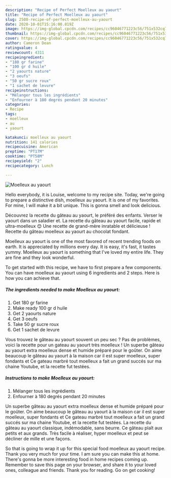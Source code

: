 ```yaml
---
description: "Recipe of Perfect Moelleux au yaourt"
title: "Recipe of Perfect Moelleux au yaourt"
slug: 2508-recipe-of-perfect-moelleux-au-yaourt
date: 2020-10-01T15:16:00.819Z
image: https://img-global.cpcdn.com/recipes/cc96046771223c56/751x532cq70/moelleux-au-yaourt-photo-principale-de-la-recette.jpg
thumbnail: https://img-global.cpcdn.com/recipes/cc96046771223c56/751x532cq70/moelleux-au-yaourt-photo-principale-de-la-recette.jpg
cover: https://img-global.cpcdn.com/recipes/cc96046771223c56/751x532cq70/moelleux-au-yaourt-photo-principale-de-la-recette.jpg
author: Cameron Dean
ratingvalue: 4
reviewcount: 4311
recipeingredient:
- "180 gr farine"
- "100 gr d huile"
- "2 yaourts nature"
- "3 oeufs"
- "50 gr sucre roux"
- "1 sachet de levure"
recipeinstructions:
- "Mélanger tous les ingrédients"
- "Enfourner à 180 degrés pendant 20 minutes"
categories:
- Recipe
tags:
- moelleux
- au
- yaourt

katakunci: moelleux au yaourt 
nutrition: 141 calories
recipecuisine: American
preptime: "PT17M"
cooktime: "PT58M"
recipeyield: "2"
recipecategory: Lunch

---
```



![Moelleux au yaourt](https://img-global.cpcdn.com/recipes/cc96046771223c56/751x532cq70/moelleux-au-yaourt-photo-principale-de-la-recette.jpg)

Hello everybody, it is Louise, welcome to my recipe site. Today, we're going to prepare a distinctive dish, moelleux au yaourt. It is one of my favorites. For mine, I will make it a bit unique. This is gonna smell and look delicious.

Découvrez la recette du gâteau au yaourt, le préféré des enfants. Verser le yaourt dans un saladier et. La recette du gâteau au yaourt facile, rapide et ultra-moelleux 😊 Une recette de grand-mère inratable et délicieuse ! Recette du gâteau moelleux au yaourt au chocolat fondant.

Moelleux au yaourt is one of the most favored of recent trending foods on earth. It is appreciated by millions every day. It is easy, it's fast, it tastes yummy. Moelleux au yaourt is something that I've loved my entire life. They are fine and they look wonderful.


To get started with this recipe, we have to first prepare a few components. You can have moelleux au yaourt using 6 ingredients and 2 steps. Here is how you can achieve that.

<!--inarticleads1-->

##### The ingredients needed to make Moelleux au yaourt:

1. Get 180 gr farine
1. Make ready 100 gr d huile
1. Get 2 yaourts nature
1. Get 3 oeufs
1. Take 50 gr sucre roux
1. Get 1 sachet de levure


Vous trouvez le gâteau au yaourt souvent un peu sec ? Pas de problèmes, voici la recette pour un gateau au yaourt très moelleux ! Un superbe gâteau au yaourt extra moelleux dense et humide préparé pour le goûter. On aime beaucoup le gâteau au yaourt à la maison car il est super moelleux, super fondants et Ce gateau marbré tout moelleux a fait un grand succés sur ma chaine Youtube, et la recette fut testées. 

<!--inarticleads2-->

##### Instructions to make Moelleux au yaourt:

1. Mélanger tous les ingrédients
1. Enfourner à 180 degrés pendant 20 minutes


Un superbe gâteau au yaourt extra moelleux dense et humide préparé pour le goûter. On aime beaucoup le gâteau au yaourt à la maison car il est super moelleux, super fondants et Ce gateau marbré tout moelleux a fait un grand succés sur ma chaine Youtube, et la recette fut testées. La recette du gâteau au yaourt classique, indémodable, sans beurre. Ce gâteau plaît aux petits et aux grands. Très facile à réaliser, hyper moelleux et peut se décliner de mille et une façons. 

So that is going to wrap it up for this special food moelleux au yaourt recipe. Thank you very much for your time. I am sure you can make this at home. There's gonna be more interesting food in home recipes coming up. Remember to save this page on your browser, and share it to your loved ones, colleague and friends. Thank you for reading. Go on get cooking!
